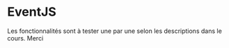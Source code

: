 # EventJS
Les fonctionnalités sont à tester une par une selon les descriptions dans le cours.
Merci
